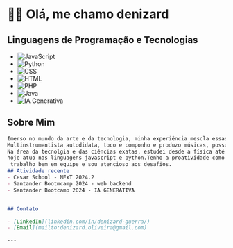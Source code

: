# 👨‍💻 Olá, me chamo denizard

## Linguagens de Programação e Tecnologias

- ![JavaScript](https://img.shields.io/badge/JavaScript-323330?style=for-the-badge&logo=javascript&logoColor=F7DF1E)
- ![Python](https://img.shields.io/badge/Python-14354C?style=for-the-badge&logo=python&logoColor=white)
- ![CSS](https://img.shields.io/badge/CSS-239120?style=for-the-badge&logo=css3&logoColor=white)
- ![HTML](https://img.shields.io/badge/HTML-E34F26?style=for-the-badge&logo=html5&logoColor=white)
- ![PHP](https://img.shields.io/badge/PHP-777BB4?style=for-the-badge&logo=php&logoColor=white)
- ![Java](https://img.shields.io/badge/Java-ED8B00?style=for-the-badge&logo=java&logoColor=white)
- ![IA Generativa](https://img.shields.io/badge/IA%20Generativa-%234A8?style=for-the-badge)

## Sobre Mim


```markdown
Imerso no mundo da arte e da tecnologia, minha experiência mescla essas duas áreas de forma predominante.
Multinstrumentista autodidata, toco e componho e produzo músicas, possuindo um acervo de dezenas de composições autorais.
Na área da tecnolgia e das ciências exatas, estudei desde a física até os sistemas de tecnologia e programação,
hoje atuo nas linguagens javascript e python.Tenho a proatividade como traço constante nas tarefas profissionais e do dia a dia,
 trabalho bem em equipe e sou atencioso aos desafios. 
## Atividade recente
- Cesar School - NExT 2024.2
- Santander Bootmcamp 2024 - web backend
- Santander Bootcamp 2024 - IA GENERATIVA 


## Contato

- [LinkedIn](linkedin.com/in/denizard-guerra/)
- [Email](mailto:denizard.oliveira@gmail.com)

---
